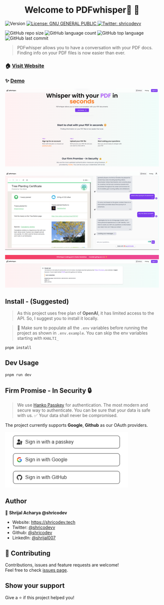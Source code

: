 <h1 align="center">Welcome to PDFwhisper🚀 👋</h1>
<p>
  <img alt="Version" src="https://img.shields.io/badge/version-0.1.0-blue.svg?cacheSeconds=2592000" />
  <a href="#" target="_blank">
    <img alt="License: GNU GENERAL PUBLIC" src="https://img.shields.io/badge/License-GNU GENERAL PUBLIC-yellow.svg" />
  </a>
  <a href="https://twitter.com/shricodevv" target="_blank">
    <img alt="Twitter: shricodevv" src="https://img.shields.io/twitter/follow/shricodevv.svg?style=social" />
  </a>
</p>

![GitHub repo size](https://img.shields.io/github/repo-size/shricodev/pdfwhisper-openai?style=plastic)
![GitHub language count](https://img.shields.io/github/languages/count/shricodev/pdfwhisper-openai?style=plastic)
![GitHub top language](https://img.shields.io/github/languages/top/shricodev/pdfwhisper-openai?style=plastic)
![GitHub last commit](https://img.shields.io/github/last-commit/shricodev/pdfwhisper-openai?color=red&style=plastic)

> PDFwhisper allows you to have a conversation with your PDF docs. Finding info on your PDF files is now easier than ever.

### 🏠 [Visit Website](https://pdfwhisper-openai.vercel.app)

### ✨ [Demo](https://pdfwhisper-openai.vercel.app)

![PDFwhisper HomePage](./public/images/readme-website-homepage.png)

![PDFwhisper Demo](./public/images/readme-pdf-chat.png)

![PDFwhisper Pricing Dialog](./public/images/readme-website-pricing-dialog.png)

## Install - (Suggested)

> As this project uses free plan of **OpenAI**, it has limited access to the API. So, I suggest you to install it locally.

> 🔴 Make sure to populate all the `.env` variables before running the project as shown in `.env.example`. You can skip the env variables starting with `KHALTI_`

```sh
pnpm install
```

## Dev Usage

```sh
pnpm run dev
```

## Firm Promise - In Security 🔒

> We use [Hanko Passkey](https://hanko.auth) for authentication. The most modern and secure way to authenticate. You can be sure that your data is safe with us. ✅ Your data shall never be compromised.

The project currently supports **Google**, **Github** as our OAuth providers.

![PDFwhisper Login](./public/images/readme-website-oauth-providers.png)

## Author

👤 **Shrijal Acharya @shricodev**

- Website: https://shricodev.tech
- Twitter: [@shricodevv](https://twitter.com/shricodevv)
- Github: [@shricodev](https://github.com/shricodev)
- LinkedIn: [@shrijal007](https://linkedin.com/in/shrijal007)

## 🤝 Contributing

Contributions, issues and feature requests are welcome!<br />Feel free to check [issues page](https://github.com/shricodev/pdfwhisper-openai/issues).

## Show your support

Give a ⭐️ if this project helped you!
